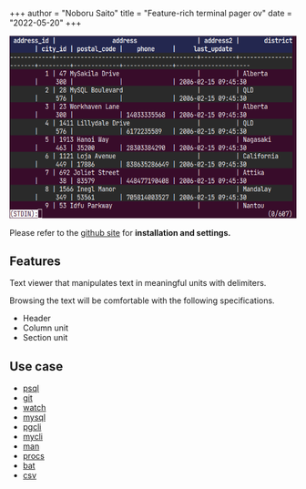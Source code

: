 +++
author = "Noboru Saito"
title = "Feature-rich terminal pager ov"
date = "2022-05-20"
+++

[![ov](ov-screen.png)](https://github.com/noborus/ov)

Please refer to the [github site](https://github.com/noborus/ov) for **installation and settings.**

## Features

Text viewer that manipulates text in meaningful units with delimiters.

Browsing the text will be comfortable with the following specifications.

* Header
* Column unit
* Section unit

## Use case

* [psql](psql/)
* [git](git/)
* [watch](watch/)
* [mysql](mysql/)
* [pgcli](pgcli/)
* [mycli](mycli/)
* [man](man/)
* [procs](procs/)
* [bat](bat/)
* [csv](csv/)
